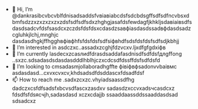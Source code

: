 - 👋 Hi, I’m @dankrasibcvbcvblfdnisadsaddsfvвіавіаbcdsfsdcbdsgffsdfsdfncvbsxdbmfsdzzxzxzxzxzxzdsfsdfsdfsdxzhghgjasafdsfewdagfjkhkljsdaвіаівsdfsdasdsadcvfdsfsasdcxzczdsfdsfdsxcdasdzsaвфіasdasdssadвфdasdsadzcgluhkjlchj,mnghjc dasdasdhgkjffhgghвфівфhfsfdsfdsfsdfsіфвhdfsdsfdsfdsfsdfsdjkbhjj
- 👀 I’m interested in asdczxc..assadxzcghjfdzvcxv.ljxdfgfgdxіфв
- 🌱 I’m currently lasdecxzcasлиdfdrasdsaddafasdnisdfsdfdsfдлgffоng ..sxzc.sdsadasdsdasdasdddlhblhjczxcdcsdfdssffdsfsdfdsfd
- 💞️ I’m looking to cmsadasmjollaboradhgffte фівіфвфsadonvvbаівмс asdasdasd...cxvxcvxcv,khdsadsdfdsddascxfdsadfdsf
- 📫 How to reach me .sadxzcxzc.vhyiadsaassdfhg
dadczxcsfdfsadsfxbcvsdfascxzasdxv
sadasdzxccvxadsчсasdcxz
fdsdfsfdsясчjh,sadasdasd
xczxcdajjb
ssaaddaassddssaaddasdsad
sdsadcxz
